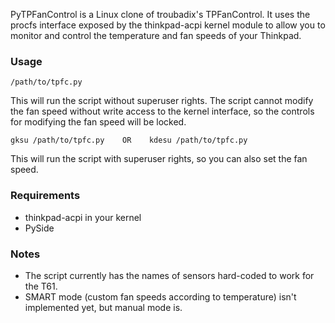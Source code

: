 PyTPFanControl is a Linux clone of troubadix's TPFanControl. It uses the procfs interface exposed by the thinkpad-acpi kernel module to allow you to monitor and control the temperature and fan speeds of your Thinkpad.

### Usage
    /path/to/tpfc.py

This will run the script without superuser rights. The script cannot modify the fan speed without write access to the kernel interface, so the controls for modifying the fan speed will be locked.

    gksu /path/to/tpfc.py    OR    kdesu /path/to/tpfc.py

This will run the script with superuser rights, so you can also set the fan speed.

### Requirements
- thinkpad-acpi in your kernel
- PySide

### Notes
- The script currently has the names of sensors hard-coded to work for the T61.
- SMART mode (custom fan speeds according to temperature) isn't implemented yet, but manual mode is.